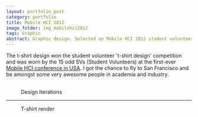 ```yaml
---
layout: portfolio_post
category: portfolio
title: Mobile HCI 2012
image_folder: img_mobilehci2012
tags: Graphic
abstract: Graphic design. Selected as Mobile HCI 2012 student volunteer t-shirt design.
---
```


The t-shirt design won the student volunteer 't-shirt design' competition and was worn by the 15 odd SVs (Student Volunteers) at the first-ever [Mobile HCI conference in USA](http://www.mobilehci2012.org/). I got the chance to fly to San Francisco and be amongst some very awesome people in academia and industry.

<figure class="post-image-thumbnails">
	<img lazysrc="/img/img_mobilehci2012/one.jpg" class="post-thumbnail img-polaroid">
	<img lazysrc="/img/img_mobilehci2012/two.jpg" class="post-thumbnail img-polaroid">
	<img lazysrc="/img/img_mobilehci2012/final.jpg" class="post-thumbnail img-polaroid">
	<figcaption>Design Iterations</figcaption>
</figure>
<hr>
<figure class="post-image">
	<img lazysrc="/img/img_mobilehci2012/mobilehci2012_tshirt_demo.jpg" >
	<figcaption>T-shirt render</figcaption>
</figure>